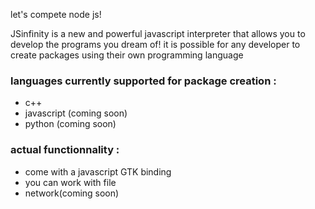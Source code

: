 let's compete node js!

JSinfinity is a new and powerful javascript interpreter that allows you to develop the programs you dream of!
it is possible for any developer to create packages using their own programming language


<h3>languages currently supported for package creation :</h3>
<ul>
  <li>c++</li>
<li>javascript (coming soon)</li>
<li>python (coming soon)</li>
</ul>

<h3>actual functionnality :</h3>
<ul>
 <li>come with a javascript GTK binding</li>
<li>you can work with file</li>
<li>network(coming soon)</li>
</ul>
